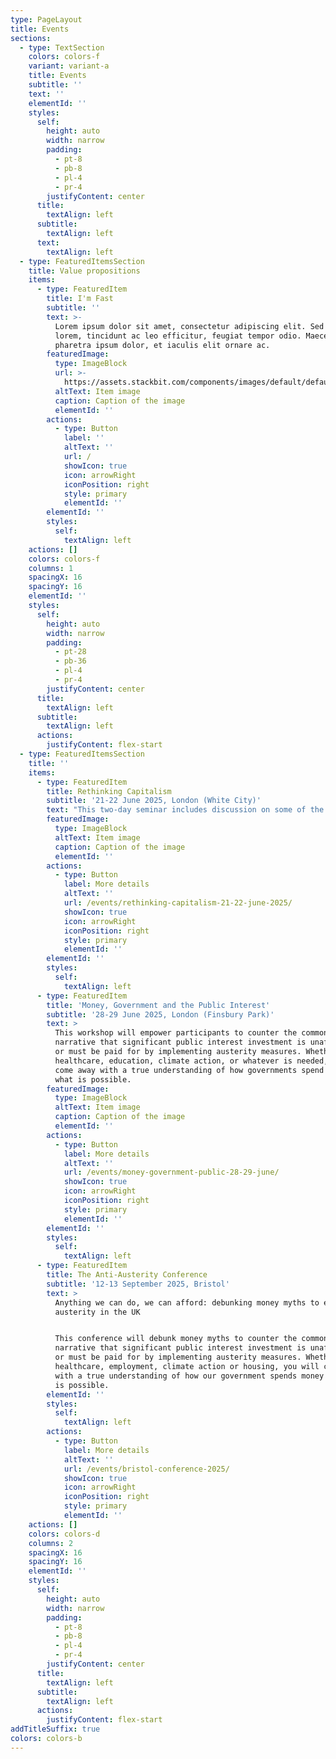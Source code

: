 ```yaml
---
type: PageLayout
title: Events
sections:
  - type: TextSection
    colors: colors-f
    variant: variant-a
    title: Events
    subtitle: ''
    text: ''
    elementId: ''
    styles:
      self:
        height: auto
        width: narrow
        padding:
          - pt-8
          - pb-8
          - pl-4
          - pr-4
        justifyContent: center
      title:
        textAlign: left
      subtitle:
        textAlign: left
      text:
        textAlign: left
  - type: FeaturedItemsSection
    title: Value propositions
    items:
      - type: FeaturedItem
        title: I'm Fast
        subtitle: ''
        text: >-
          Lorem ipsum dolor sit amet, consectetur adipiscing elit. Sed ante
          lorem, tincidunt ac leo efficitur, feugiat tempor odio. Maecenas
          pharetra ipsum dolor, et iaculis elit ornare ac.
        featuredImage:
          type: ImageBlock
          url: >-
            https://assets.stackbit.com/components/images/default/default-image.png
          altText: Item image
          caption: Caption of the image
          elementId: ''
        actions:
          - type: Button
            label: ''
            altText: ''
            url: /
            showIcon: true
            icon: arrowRight
            iconPosition: right
            style: primary
            elementId: ''
        elementId: ''
        styles:
          self:
            textAlign: left
    actions: []
    colors: colors-f
    columns: 1
    spacingX: 16
    spacingY: 16
    elementId: ''
    styles:
      self:
        height: auto
        width: narrow
        padding:
          - pt-28
          - pb-36
          - pl-4
          - pr-4
        justifyContent: center
      title:
        textAlign: left
      subtitle:
        textAlign: left
      actions:
        justifyContent: flex-start
  - type: FeaturedItemsSection
    title: ''
    items:
      - type: FeaturedItem
        title: Rethinking Capitalism
        subtitle: '21-22 June 2025, London (White City)'
        text: "This two-day seminar includes discussion on some of the most pressing economic issues facing the world\_today.\n\nTopics include inequality, insecurity, the climate crisis, the national budget, challenging economic narratives around growth and a campaign for a fairer and more sustainable economy, drawn from modern monetary theory and ecological economics.\n"
        featuredImage:
          type: ImageBlock
          altText: Item image
          caption: Caption of the image
          elementId: ''
        actions:
          - type: Button
            label: More details
            altText: ''
            url: /events/rethinking-capitalism-21-22-june-2025/
            showIcon: true
            icon: arrowRight
            iconPosition: right
            style: primary
            elementId: ''
        elementId: ''
        styles:
          self:
            textAlign: left
      - type: FeaturedItem
        title: 'Money, Government and the Public Interest'
        subtitle: '28-29 June 2025, London (Finsbury Park)'
        text: >
          This workshop will empower participants to counter the common
          narrative that significant public interest investment is unaffordable
          or must be paid for by implementing austerity measures. Whether for
          healthcare, education, climate action, or whatever is needed, you will
          come away with a true understanding of how governments spend money and
          what is possible.
        featuredImage:
          type: ImageBlock
          altText: Item image
          caption: Caption of the image
          elementId: ''
        actions:
          - type: Button
            label: More details
            altText: ''
            url: /events/money-government-public-28-29-june/
            showIcon: true
            icon: arrowRight
            iconPosition: right
            style: primary
            elementId: ''
        elementId: ''
        styles:
          self:
            textAlign: left
      - type: FeaturedItem
        title: The Anti-Austerity Conference
        subtitle: '12-13 September 2025, Bristol'
        text: >
          Anything we can do, we can afford: debunking money myths to end
          austerity in the UK


          This conference will debunk money myths to counter the common
          narrative that significant public interest investment is unaffordable
          or must be paid for by implementing austerity measures. Whether for
          healthcare, employment, climate action or housing, you will come away
          with a true understanding of how our government spends money and what
          is possible.
        elementId: ''
        styles:
          self:
            textAlign: left
        actions:
          - type: Button
            label: More details
            altText: ''
            url: /events/bristol-conference-2025/
            showIcon: true
            icon: arrowRight
            iconPosition: right
            style: primary
            elementId: ''
    actions: []
    colors: colors-d
    columns: 2
    spacingX: 16
    spacingY: 16
    elementId: ''
    styles:
      self:
        height: auto
        width: narrow
        padding:
          - pt-8
          - pb-8
          - pl-4
          - pr-4
        justifyContent: center
      title:
        textAlign: left
      subtitle:
        textAlign: left
      actions:
        justifyContent: flex-start
addTitleSuffix: true
colors: colors-b
---
```

